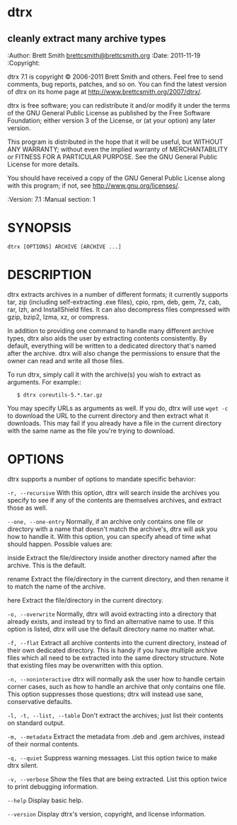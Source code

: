 
dtrx
====
cleanly extract many archive types
----------------------------------

:Author: Brett Smith <brettcsmith@brettcsmith.org>
:Date:   2011-11-19
:Copyright:

  dtrx 7.1 is copyright © 2006-2011 Brett Smith and others.  Feel free to
  send comments, bug reports, patches, and so on.  You can find the latest
  version of dtrx on its home page at
  <http://www.brettcsmith.org/2007/dtrx/>.
  
  dtrx is free software; you can redistribute it and/or modify it under the
  terms of the GNU General Public License as published by the Free Software
  Foundation; either version 3 of the License, or (at your option) any
  later version.
  
  This program is distributed in the hope that it will be useful, but
  WITHOUT ANY WARRANTY; without even the implied warranty of
  MERCHANTABILITY or FITNESS FOR A PARTICULAR PURPOSE.  See the GNU General
  Public License for more details.
  
  You should have received a copy of the GNU General Public License along
  with this program; if not, see <http://www.gnu.org/licenses/>.

:Version: 7.1
:Manual section: 1

SYNOPSIS
========

`dtrx [OPTIONS] ARCHIVE [ARCHIVE ...]`

DESCRIPTION
===========

dtrx extracts archives in a number of different formats; it currently
supports tar, zip (including self-extracting .exe files), cpio, rpm, deb,
gem, 7z, cab, rar, lzh, and InstallShield files.  It can also decompress
files compressed with gzip, bzip2, lzma, xz, or compress.

In addition to providing one command to handle many different archive
types, dtrx also aids the user by extracting contents consistently.  By
default, everything will be written to a dedicated directory that's named
after the archive.  dtrx will also change the permissions to ensure that the
owner can read and write all those files.

To run dtrx, simply call it with the archive(s) you wish to extract as
arguments.  For example::

`   $ dtrx coreutils-5.*.tar.gz`

You may specify URLs as arguments as well.  If you do, dtrx will use `wget
-c` to download the URL to the current directory and then extract what it
downloads.  This may fail if you already have a file in the current
directory with the same name as the file you're trying to download.

OPTIONS
=======

dtrx supports a number of options to mandate specific behavior:

`-r, --recursive`
   With this option, dtrx will search inside the archives you specify to see
   if any of the contents are themselves archives, and extract those as
   well.

`--one, --one-entry`
   Normally, if an archive only contains one file or directory with a name
   that doesn't match the archive's, dtrx will ask you how to handle it.
   With this option, you can specify ahead of time what should happen.
   Possible values are:

   inside
      Extract the file/directory inside another directory named after the
      archive.  This is the default.

   rename
      Extract the file/directory in the current directory, and then rename
      it to match the name of the archive.

   here
      Extract the file/directory in the current directory.

`-o, --overwrite`
   Normally, dtrx will avoid extracting into a directory that already exists,
   and instead try to find an alternative name to use.  If this option is
   listed, dtrx will use the default directory name no matter what.

`-f, --flat`
   Extract all archive contents into the current directory, instead of
   their own dedicated directory.  This is handy if you have multiple
   archive files which all need to be extracted into the same directory
   structure.  Note that existing files may be overwritten with this
   option.

`-n, --noninteractive`
   dtrx will normally ask the user how to handle certain corner cases, such
   as how to handle an archive that only contains one file.  This option
   suppresses those questions; dtrx will instead use sane, conservative
   defaults.

`-l, -t, --list, --table`
   Don't extract the archives; just list their contents on standard output.

`-m, --metadata`
   Extract the metadata from .deb and .gem archives, instead of their normal
   contents.

`-q, --quiet`
   Suppress warning messages.  List this option twice to make dtrx silent.

`-v, --verbose`
   Show the files that are being extracted.  List this option twice to
   print debugging information.

`--help`
   Display basic help.

`--version`
   Display dtrx's version, copyright, and license information.
